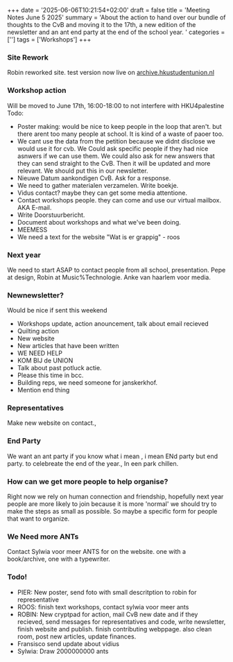 +++
date = '2025-06-06T10:21:54+02:00'
draft = false
title = 'Meeting Notes June 5 2025'
summary = 'About the action to hand over our bundle of thoughts to the CvB and moving it to the 17th, a new edition of the newsletter and an ant end party at the end of the school year. '
categories = ['']
tags = ['Workshops']
+++

### Site Rework

Robin reworked site. test version now live on [archive.hkustudentunion.nl]()

### Workshop action

Will be moved to June 17th, 16:00-18:00 to not interfere with HKU4palestine
Todo:

- Poster making: would be nice to keep people in the loop that aren't. but there arent too many people at school. It is kind of a waste of paoer too.
- We cant use the data from the petition because we didnt disclose we would use it for cvb. We Could ask specific people if they had nice asnwers if we can use them. We could also ask for new answers that they can send straight to the CvB. Then it will be updated and more relevant. We should put this in our newsletter.
- Nieuwe Datum aankondigen CvB. Ask for a response.
- We need to gather materialen verzamelen. Write boekje.
- Vidus contact? maybe they can get some media attentione.
- Contact workshops people. they can come and use our virtual mailbox. AKA E-mail.
- Write Doorstuurbericht.
- Document about workshops and what we've been doing.
- MEEMESS
- We need a text for the website
  "Wat is er grappig" - roos

### Next year

We need to start ASAP to contact people from all school, presentation. Pepe at design, Robin at Music%Technologie. Anke van haarlem voor media.

### Newnewsletter?
Would be nice if sent this weekend
- Workshops update, action anouncement, talk about email recieved
- Quilting action
- New website
- New articles that have been written
- WE NEED HELP
- KOM BIJ de UNION
- Talk about past potluck actie.
- Please this time in bcc.
- Building reps, we need someone for janskerkhof.
- Mention end thing

### Representatives

Make new website on contact.,

### End Party

We want an ant party if you know what i mean , i mean ENd party but end party. to celebreate the end of the year., In een park chillen.

### How can we get more people to help organise? 

Right now we rely on human connection and friendship, hopefully next year people are more likely to join because it is more 'normal' we should try to make the steps as small as possible. So maybe a specific form for people that want to organize.  

### We Need more ANTs

Contact Sylwia voor meer ANTS for on the website. one with a book/archive, one with a typewriter.

### Todo!

- PIER: New poster, send foto with small descritption to robin for representative
- ROOS: finish text workshops, contact sylwia voor meer ants
- ROBIN: New cryptpad for action, mail CvB new date and if they recieved, send messages for representatives and code, write newsletter, finish website and publish. finish contributing webppage. also clean room, post new articles, update finances. 
- Fransisco send update about vidius
- Sylwia: Draw 2000000000 ants
